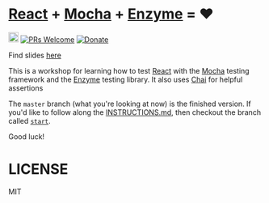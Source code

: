 # [React][React] + [Mocha][Mocha] + [Enzyme][Enzyme] = :heart:

[<img alt="slides" src="https://cdn.rawgit.com/kentcdodds/custom-badges/1/badges/slides.png" height="20" />][slides]
[![PRs Welcome][prs-badge]][prs]
[![Donate][donate-badge]][donate]

Find slides [here](http://kcd.im/react-mocha)

This is a workshop for learning how to test [React][React] with the [Mocha][Mocha] testing framework and the
[Enzyme][Enzyme] testing library. It also uses [Chai][Chai] for helpful assertions

The `master` branch (what you're looking at now) is the finished version.
If you'd like to follow along the [INSTRUCTIONS.md](INSTRUCTIONS.md),
then checkout the branch called [`start`](https://github.com/kentcdodds/react-mocha-workshop/tree/start).

Good luck!

# LICENSE

MIT

[React]: https://facebook.github.io/react/
[Mocha]: https://mochajs.org/
[Enzyme]: http://airbnb.io/enzyme/
[Chai]: http://chaijs.com/
[slides]: http://kcd.im/react-mocha-enzyme
[donate]: http://kcd.im/donate
[prs-badge]: https://img.shields.io/badge/PRs-welcome-brightgreen.svg?style=flat-square
[prs]: http://makeapullrequest.com
[donate-badge]: https://img.shields.io/badge/$-support-green.svg?style=flat-square
